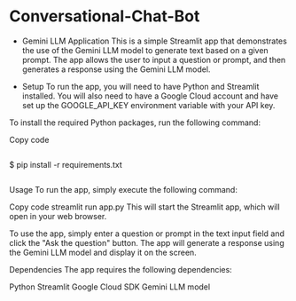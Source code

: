 # Conversational-Chat-Bot

- Gemini LLM Application
This is a simple Streamlit app that demonstrates the use of the Gemini LLM model to generate text based on a given prompt. The app allows the user to input a question or prompt, and then generates a response using the Gemini LLM model.

- Setup
To run the app, you will need to have Python and Streamlit installed. You will also need to have a Google Cloud account and have set up the GOOGLE_API_KEY environment variable with your API key.

To install the required Python packages, run the following command:

Copy code
```
```
$ pip install -r requirements.txt
```
```
Usage
To run the app, simply execute the following command:

Copy code
streamlit run app.py
This will start the Streamlit app, which will open in your web browser.

To use the app, simply enter a question or prompt in the text input field and click the "Ask the question" button. The app will generate a response using the Gemini LLM model and display it on the screen.

Dependencies
The app requires the following dependencies:

Python
Streamlit
Google Cloud SDK
Gemini LLM model
